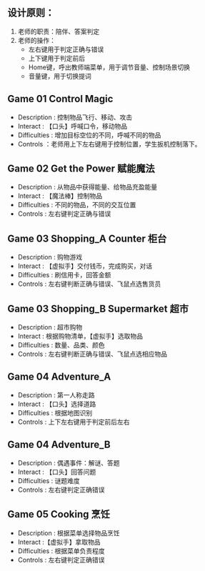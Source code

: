 ## 设计原则：
1. 老师的职责：陪伴、答案判定
2. 老师的操作：
    * 左右键用于判定正确与错误
    * 上下键用于判定前后
    * Home键，呼出教师端菜单，用于调节音量、控制场景切换
    * 音量键，用于切换提词

## Game 01 Control Magic
* Description  : 控制物品飞行、移动、攻击 
* Interact     : 【口头】呼喊口令，移动物品
* Difficulties : 增加目标空位的不同，呼喊不同的物品
* Controls     ：老师用上下左右键用于控制位置，学生扳机控制落下。

## Game 02 Get the Power 赋能魔法 
* Description  : 从物品中获得能量、给物品充盈能量
* Interact     : 【魔法棒】控制物品
* Difficulties : 不同的物品，不同的交互位置
* Controls     : 左右键判定正确与错误

## Game 03 Shopping_A Counter 柜台
* Description  : 购物游戏
* Interact     : 【虚拟手】交付钱币，完成购买，对话
* Difficulties : 刷信用卡，回答金额
* Controls     : 左右键判断正确与错误、飞鼠点选售货员

## Game 03 Shopping_B Supermarket 超市 
* Description  : 超市购物
* Interact     : 根据购物清单，【虚拟手】选取物品
* Difficulties : 数量、品类、颜色
* Controls     : 左右键判断正确与错误、飞鼠点选相应物品

## Game 04  Adventure_A
* Description  : 第一人称走路 
* Interact     : 【口头】选择道路
* Difficulties : 根据地图识别
* Controls     : 上下左右键用于判定前后左右
## Game 04 Adventure_B 
* Description  : 偶遇事件：解谜、答题
* Interact     : 【口头】回答问题
* Difficulties : 谜题难度
* Controls     : 左右键判定正确错误

## Game 05 Cooking 烹饪 
* Description  : 根据菜单选择物品烹饪
* Interact     :【虚拟手】拿取物品
* Difficulties : 根据菜单负责程度
* Controls     : 左右键判定正确错误
